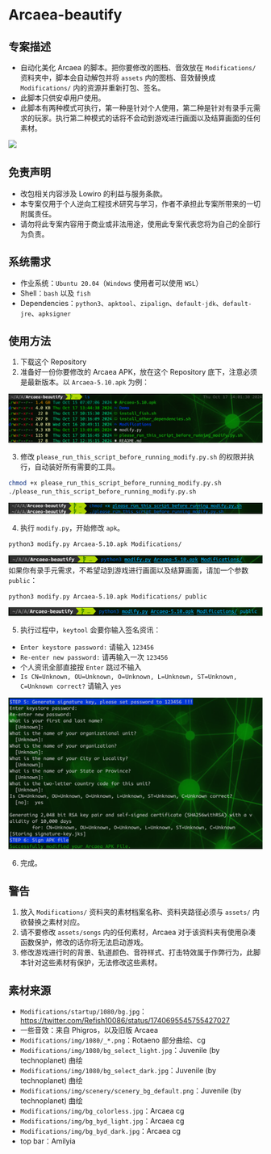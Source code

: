 # Arcaea-beautify

## 专案描述

- 自动化美化 Arcaea 的脚本。把你要修改的图档、音效放在 `Modifications/` 资料夹中，脚本会自动解包并将 `assets` 内的图档、音效替换成 `Modifications/` 内的资源并重新打包、签名。
- 此脚本只供安卓用户使用。
- 此脚本有两种模式可执行，第一种是针对个人使用，第二种是针对有录手元需求的玩家。执行第二种模式的话将不会动到游戏进行画面以及结算画面的任何素材。

<img src="https://github.com/Penguin-71630/Arcaea-beautify/blob/main/Demo/demo.png"/>


## 免责声明

- 改包相关内容涉及 Lowiro 的利益与服务条款。
- 本专案仅用于个人逆向工程技术研究与学习，作者不承担此专案所带来的一切附属责任。
- 请勿将此专案内容用于商业或非法用途，使用此专案代表您将为自己的全部行为负责。

## 系统需求

- 作业系统：`Ubuntu 20.04`（`Windows` 使用者可以使用 `WSL`）
- Shell：`bash` 以及 `fish`
- Dependencies：`python3`、`apktool`、`zipalign`、`default-jdk`、`default-jre`、`apksigner`

## 使用方法

1. 下载这个 Repository
2. 准备好一份你要修改的 Arcaea APK，放在这个 Repository 底下，注意必须是最新版本。以 `Arcaea-5.10.apk` 为例：

 ![image](https://github.com/Penguin-71630/Arcaea-beautify/blob/main/Demo/ls.png)

3. 修改 `please_run_this_script_before_running_modify.py.sh` 的权限并执行，自动装好所有需要的工具。
 ```bash
 chmod +x please_run_this_script_before_running_modify.py.sh
 ./please_run_this_script_before_running_modify.py.sh
 ```
 ![image](https://github.com/Penguin-71630/Arcaea-beautify/blob/main/Demo/please_run_this_script_before_running_modify.py.png)

4. 执行 `modify.py`，开始修改 `apk`。
 ```bash
 python3 modify.py Arcaea-5.10.apk Modifications/
 ```
 ![image](https://github.com/Penguin-71630/Arcaea-beautify/blob/main/Demo/run_modify.png)
 如果你有录手元需求，不希望动到游戏进行画面以及结算画面，请加一个参数 `public`：
 ```bash
 python3 modify.py Arcaea-5.10.apk Modifications/ public
 ```
 ![image](https://github.com/Penguin-71630/Arcaea-beautify/blob/main/Demo/run_modify_public.png)

5. 执行过程中，`keytool` 会要你输入签名资讯：

 - `Enter keystore password:` 请输入 `123456`
 - `Re-enter new password:` 请再输入一次 `123456`
 - 个人资讯全部直接按 `Enter` 跳过不输入
 - `Is CN=Unknown, OU=Unknown, O=Unknown, L=Unknown, ST=Unknown, C=Unknown correct?` 请输入 `yes`

 ![image](https://github.com/Penguin-71630/Arcaea-beautify/blob/main/Demo/apksigner.png)

6. 完成。


## 警告

1. 放入 `Modifications/` 资料夹的素材档案名称、资料夹路径必须与 `assets/` 内欲替换之素材对应。
2. 请不要修改 `assets/songs` 内的任何素材，Arcaea 对于该资料夹有使用杂凑函数保护，修改的话你将无法启动游戏。
3. 修改游戏进行时的背景、轨道颜色、音符样式、打击特效属于作弊行为，此脚本针对这些素材有保护，无法修改这些素材。

## 素材来源

- `Modifications/startup/1080/bg.jpg`：https://twitter.com/Refish10086/status/1740695545755427027
- 一些音效：来自 Phigros，以及旧版 Arcaea
- `Modifications/img/1080/_*.png`：Rotaeno 部分曲绘、cg
- `Modifications/img/1080/bg_select_light.jpg`：Juvenile (by technoplanet) 曲绘
- `Modifications/img/1080/bg_select_dark.jpg`：Juvenile (by technoplanet) 曲绘
- `Modifications/img/scenery/scenery_bg_default.png`：Juvenile (by technoplanet) 曲绘
- `Modifications/img/bg_colorless.jpg`：Arcaea cg
- `Modifications/img/bg_byd_light.jpg`：Arcaea cg
- `Modifications/img/bg_byd_dark.jpg`：Arcaea cg
- top bar：Amilyia
